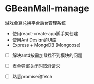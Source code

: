 # GBeanMall-manage

游戏金豆兑换平台后台管理系统

- 使用react-create-app脚手架创建
- 使用Ant Design的UI库
- Express + MongoDB (Mongoose)

- [ ] 解决antd按需加载找不到模块的问题
- [ ] 表单弹窗关闭时取消请求
- [ ] 熟悉promise和fetch

  ​